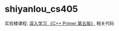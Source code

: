 shiyanlou_cs405
===============

实验楼课程: [深入学习 《C++ Primer 第五版》](http://www.shiyanlou.com/courses/405) 相关代码